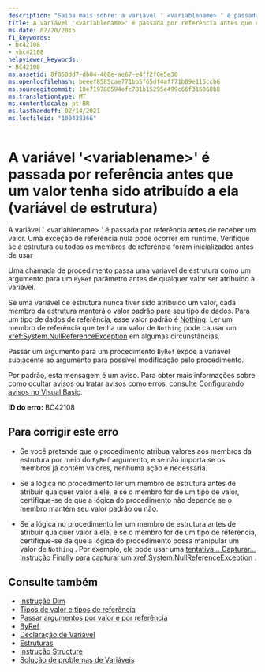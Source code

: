 ```yaml
---
description: "Saiba mais sobre: a variável ' <variablename> ' é passada por referência antes de receber um valor (variável de estrutura)"
title: A variável '<variablename>' é passada por referência antes que um valor tenha sido atribuído a ela (variável de estrutura)
ms.date: 07/20/2015
f1_keywords:
- bc42108
- vbc42108
helpviewer_keywords:
- BC42108
ms.assetid: 8f858dd7-db04-408e-ae67-e4ff2f0e5e30
ms.openlocfilehash: beeef8585cae771bb5f65df4aff71b09e115ccb6
ms.sourcegitcommit: 10e719780594efc781b15295e499c66f316068b8
ms.translationtype: MT
ms.contentlocale: pt-BR
ms.lasthandoff: 02/14/2021
ms.locfileid: "100438366"
---
```

# <a name="variable-variablename-is-passed-by-reference-before-it-has-been-assigned-a-value-structure-variable"></a>A variável '\<variablename>' é passada por referência antes que um valor tenha sido atribuído a ela (variável de estrutura)

A variável ' \<variablename> ' é passada por referência antes de receber um valor. Uma exceção de referência nula pode ocorrer em runtime. Verifique se a estrutura ou todos os membros de referência foram inicializados antes de usar  
  
 Uma chamada de procedimento passa uma variável de estrutura como um argumento para um `ByRef` parâmetro antes de qualquer valor ser atribuído à variável.  
  
 Se uma variável de estrutura nunca tiver sido atribuído um valor, cada membro da estrutura manterá o valor padrão para seu tipo de dados. Para um tipo de dados de referência, esse valor padrão é [Nothing](../language-reference/nothing.md). Ler um membro de referência que tenha um valor de `Nothing` pode causar um <xref:System.NullReferenceException> em algumas circunstâncias.  
  
 Passar um argumento para um procedimento `ByRef` expõe a variável subjacente ao argumento para possível modificação pelo procedimento.  
  
 Por padrão, esta mensagem é um aviso. Para obter mais informações sobre como ocultar avisos ou tratar avisos como erros, consulte [Configurando avisos no Visual Basic](/visualstudio/ide/configuring-warnings-in-visual-basic).  
  
 **ID do erro:** BC42108  
  
## <a name="to-correct-this-error"></a>Para corrigir este erro  
  
- Se você pretende que o procedimento atribua valores aos membros da estrutura por meio do `ByRef` argumento, e se não importa se os membros já contêm valores, nenhuma ação é necessária.  
  
- Se a lógica no procedimento ler um membro de estrutura antes de atribuir qualquer valor a ele, e se o membro for de um tipo de valor, certifique-se de que a lógica do procedimento não depende se o membro mantém seu valor padrão ou não.  
  
- Se a lógica no procedimento ler um membro de estrutura antes de atribuir qualquer valor a ele, e se o membro for de um tipo de referência, certifique-se de que a lógica do procedimento possa manipular um valor de `Nothing` . Por exemplo, ele pode usar uma [tentativa... Capturar... Instrução Finally](../language-reference/statements/try-catch-finally-statement.md) para capturar um <xref:System.NullReferenceException> .  
  
## <a name="see-also"></a>Consulte também

- [Instrução Dim](../language-reference/statements/dim-statement.md)
- [Tipos de valor e tipos de referência](../programming-guide/language-features/data-types/value-types-and-reference-types.md)
- [Passar argumentos por valor e por referência](../programming-guide/language-features/procedures/passing-arguments-by-value-and-by-reference.md)
- [ByRef](../language-reference/modifiers/byref.md)
- [Declaração de Variável](../programming-guide/language-features/variables/variable-declaration.md)
- [Estruturas](../programming-guide/language-features/data-types/structures.md)
- [Instrução Structure](../language-reference/statements/structure-statement.md)
- [Solução de problemas de Variáveis](../programming-guide/language-features/variables/troubleshooting-variables.md)

